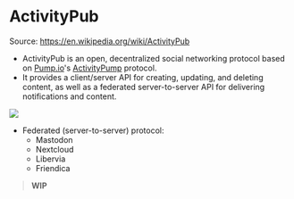 # ActivityPub

Source: <https://en.wikipedia.org/wiki/ActivityPub>

- ActivityPub is an open, decentralized social networking protocol based on [Pump.io](https://en.wikipedia.org/wiki/Pump.io)'s [ActivityPump](https://en.wikipedia.org/wiki/ActivityPump) protocol.
- It provides a client/server API for creating, updating, and deleting content, as well as a federated server-to-server API for delivering notifications and content.

![](https://upload.wikimedia.org/wikipedia/commons/thumb/2/20/ActivityPub-tutorial-image.png/220px-ActivityPub-tutorial-image.png)

- Federated (server-to-server) protocol:
  - Mastodon
  - Nextcloud
  - Libervia
  - Friendica

> **WIP**
